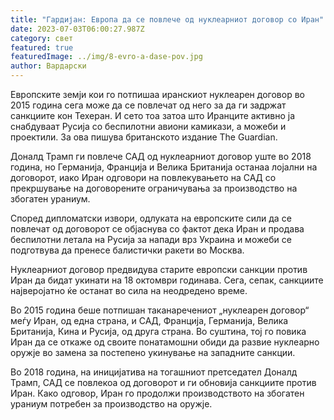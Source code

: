```yaml
---
title: "Гардијан: Европа да се повлече од нуклеарниот договор со Иран"
date: 2023-07-03T06:00:27.987Z
category: свет
featured: true
featuredImage: ../img/8-evro-a-dase-pov.jpg
author: Вардарски
---
```

Европските земји кои го потпишаа иранскиот нуклеарен договор во 2015 година сега може да се повлечат од него за да ги задржат санкциите кон Техеран. И сето тоа затоа што Иранците активно ја снабдуваат Русија со беспилотни авиони камикази, а можеби и проектили. За ова пишува британското издание The Guardian.

Доналд Трамп ги повлече САД од нуклеарниот договор уште во 2018 година, но Германија, Франција и Велика Британија останаа лојални на договорот, иако Иран одговори на повлекувањето на САД со прекршување на договорените ограничувања за производство на збогатен ураниум.

Според дипломатски извори, одлуката на европските сили да се повлечат од договорот се објаснува со фактот дека Иран и продава беспилотни летала на Русија за напади врз Украина и можеби се подготвува да пренесе балистички ракети во Москва.

Нуклеарниот договор предвидува старите европски санкции против Иран да бидат укинати на 18 октомври годинава. Сега, сепак, санкциите најверојатно ќе останат во сила на неодредено време.

Во 2015 година беше потпишан таканаречениот „нуклеарен договор“ меѓу Иран, од една страна, и САД, Франција, Германија, Велика Британија, Кина и Русија, од друга страна. Во суштина, тој го повика Иран да се откаже од своите понатамошни обиди да развие нуклеарно оружје во замена за постепено укинување на западните санкции.

Во 2018 година, на иницијатива на тогашниот претседател Доналд Трамп, САД се повлекоа од договорот и ги обновија санкциите против Иран. Како одговор, Иран го продолжи производството на збогатен ураниум потребен за производство на оружје.